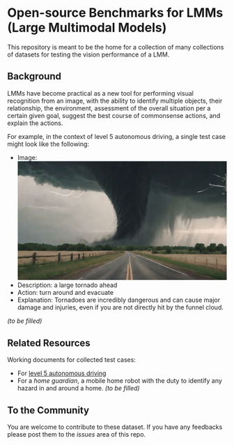 # Open-source Benchmarks for LMMs (Large Multimodal Models)

This repository is meant to be the home for a collection of many collections of datasets for testing the vision performance of a LMM.

## Background

LMMs have become practical as a new tool for performing visual recognition from an image, with the ability to identify multiple objects, their relationship, the environment, assessment of the overall situation per a certain given goal, suggest the best course of commonsense actions, and explain the actions.

For example, in the context of level 5 autonomous driving, a single test case might look like the following:

- Image: ![tornado](images/tornado2.jpg)
- Description: a large tornado ahead
- Action: turn around and evacuate
- Explanation: Tornadoes are incredibly dangerous and can cause major damage and injuries, even if you are not directly hit by the funnel cloud.

*(to be filled)*

## Related Resources

Working documents for collected test cases:

- For [level 5 autonomous driving](https://github.com/kaihuchen/AutonomousBackseatDriver)
- For a *home guardian*, a mobile home robot with the duty to identify any hazard in and around a home.
*(to be filled)* 

## To the Community

You are welcome to contribute to these dataset. If you have any feedbacks please post them to the *issues* area of this repo.

